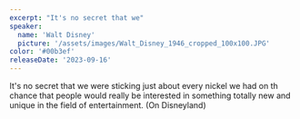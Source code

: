 ```yaml
---
excerpt: "It's no secret that we"
speaker:
  name: 'Walt Disney'
  picture: '/assets/images/Walt_Disney_1946_cropped_100x100.JPG'
color: '#00b3ef'
releaseDate: '2023-09-16'
---
```

It's no secret that we were sticking just about every nickel we had on th chance that people would really be interested in something totally new and unique in the field of entertainment. (On Disneyland)